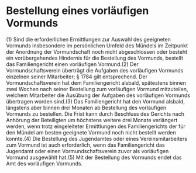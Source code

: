 # Bestellung eines vorläufigen Vormunds

(1) Sind die erforderlichen Ermittlungen zur Auswahl des geeigneten Vormunds insbesondere im persönlichen Umfeld des Mündels im Zeitpunkt der Anordnung der Vormundschaft noch nicht abgeschlossen oder besteht ein vorübergehendes Hindernis für die Bestellung des Vormunds, bestellt das Familiengericht einen vorläufigen Vormund.(2) Der Vormundschaftsverein überträgt die Aufgaben des vorläufigen Vormunds einzelnen seiner Mitarbeiter; § 1784 gilt entsprechend. Der Vormundschaftsverein hat dem Familiengericht alsbald, spätestens binnen zwei Wochen nach seiner Bestellung zum vorläufigen Vormund mitzuteilen, welchem Mitarbeiter die Ausübung der Aufgaben des vorläufigen Vormunds übertragen worden sind.(3) Das Familiengericht hat den Vormund alsbald, längstens aber binnen drei Monaten ab Bestellung des vorläufigen Vormunds zu bestellen. Die Frist kann durch Beschluss des Gerichts nach Anhörung der Beteiligten um höchstens weitere drei Monate verlängert werden, wenn trotz eingeleiteter Ermittlungen des Familiengerichts der für den Mündel am besten geeignete Vormund noch nicht bestellt werden konnte.(4) Die Bestellung des Jugendamtes oder eines Vereinsmitarbeiters zum Vormund ist auch erforderlich, wenn das Familiengericht das Jugendamt oder einen Vormundschaftsverein zuvor als vorläufigen Vormund ausgewählt hat.(5) Mit der Bestellung des Vormunds endet das Amt des vorläufigen Vormunds. 

